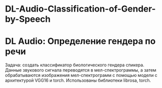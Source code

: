# DL-Audio-Classification-of-Gender-by-Speech
# DL Audio: Определение гендера по речи
Задача: создать классификатор биологического гендера спикера.
Данные звукового сигнала переводятся в мел-спектрограммы, а затем обрабатываются изображения мел-спектрограмм с помощью модели с архитектурой VGG16 и torch.
Использованы библиотеки librosa, torch.

